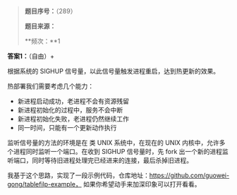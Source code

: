 > **题目序号：**（289）
>
> **题目来源：**
>
> **频次：**1

**答案1：**（自由）+

根据系统的 SIGHUP 信号量，以此信号量触发进程重启，达到热更新的效果。

热部署我们需要考虑几个能力：

- 新进程启动成功，老进程不会有资源残留
- 新进程初始化的过程中，服务不会中断
- 新进程初始化失败，老进程仍然继续工作
- 同一时间，只能有一个更新动作执行

监听信号量的方法的环境是在 类 UNIX 系统中，在现在的 UNIX 内核中，允许多个进程同时监听一个端口。在收到 SIGHUP 信号量时，先 fork 出一个新的进程监听端口，同时等待旧进程处理完已经进来的连接，最后杀掉旧进程。

我基于这个思路，实现了一段示例代码，仓库地址：https://github.com/guowei-gong/tablefilp-example， 如果你希望动手来加深印象可以打开看看。